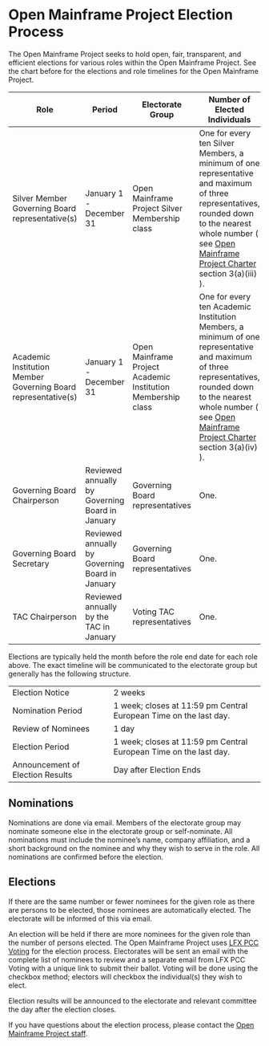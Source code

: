 # Open Mainframe Project Election Process

The Open Mainframe Project seeks to hold open, fair, transparent, and efficient elections for various roles within the Open Mainframe Project. See the chart before for the elections and role timelines for the Open Mainframe Project.

| Role                                                         | Period                                          | Electorate Group                                             | Number of Elected Individuals                                |
| ------------------------------------------------------------ | ----------------------------------------------- | ------------------------------------------------------------ | ------------------------------------------------------------ |
| Silver Member Governing Board representative(s)              | January 1 - December 31                         | Open Mainframe Project Silver Membership class               | One for every ten Silver Members, a minimum of one representative and maximum of three representatives, rounded down to the nearest whole number ( see [Open Mainframe Project Charter](http://charter.openmainframeproject.org/) section 3(a)(iii) ). |
| Academic Institution Member Governing Board representative(s) | January 1 - December 31                         | Open Mainframe Project Academic Institution Membership class | One for every ten Academic Institution Members, a minimum of one representative and maximum of three representatives, rounded down to the nearest whole number ( see [Open Mainframe Project Charter](http://charter.openmainframeproject.org/) section 3(a)(iv) ). |
| Governing Board Chairperson                                  | Reviewed annually by Governing Board in January | Governing Board representatives                              | One.                                                         |
| Governing Board Secretary                                    | Reviewed annually by Governing Board in January | Governing Board representatives                              | One.                                                         |
| TAC Chairperson                                              | Reviewed annually by the TAC in January         | Voting TAC representatives                                   | One.                                                         |

Elections are typically held the month before the role end date for each role above. The exact timeline will be communicated to the electorate group but generally has the following structure.

|                                  |                                                              |
| -------------------------------- | ------------------------------------------------------------ |
| Election Notice                  | 2 weeks                                                      |
| Nomination Period                | 1 week; closes at 11:59 pm Central European Time on the last day. |
| Review of Nominees               | 1 day                                                        |
| Election Period                  | 1 week; closes at 11:59 pm Central European Time on the last day. |
| Announcement of Election Results | Day after Election Ends                                      |


## Nominations

Nominations are done via email. Members of the electorate group may nominate someone else in the electorate group or self-nominate. All nominations must include the nominee’s name, company affiliation, and a short background on the nominee and why they wish to serve in the role. All nominations are confirmed before the election.


## Elections

If there are the same number or fewer nominees for the given role as there are persons to be elected, those nominees are automatically elected. The electorate will be informed of this via email.

An election will be held if there are more nominees for the given role than the number of persons elected. The Open Mainframe Project uses [LFX PCC Voting](https://docs.linuxfoundation.org/lfx/project-control-center/v2-latest-version/collaborations/voting) for the election process. Electorates will be sent an email with the complete list of nominees to review and a separate email from LFX PCC Voting with a unique link to submit their ballot. Voting will be done using the checkbox method; electors will checkbox the individual(s) they wish to elect.

Election results will be announced to the electorate and relevant committee the day after the election closes.

If you have questions about the election process, please contact the [Open Mainframe Project staff](https://members.openmainframeproject.org).
